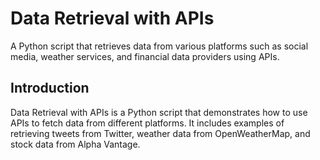 # Data Retrieval with APIs

A Python script that retrieves data from various platforms such as social media, weather services, and financial data providers using APIs.


## Introduction

Data Retrieval with APIs is a Python script that demonstrates how to use APIs to fetch data from different platforms. It includes examples of retrieving tweets from Twitter, weather data from OpenWeatherMap, and stock data from Alpha Vantage.


